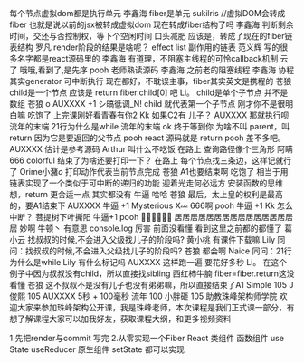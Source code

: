每个节点虚拟dom都是执行单元
李鑫海
fiber是单元
sukilris
//虚拟DOM会转成fiber
也就是说以前的jsx被转成虚拟dom  现在转成fiber结构了吗
李鑫海
判断剩余时间，交还与否控制权，等下个空闲时间
口头减肥
应该是，转成了现在的fiber链表结构
罗凡
render阶段的结果是啥呢？
effect list 副作用的链表
范义辉
写的很多名字都是react源码里的
李鑫海
有道理，不阻塞主线程的可怜callback机制
云 了
哦哦,看到了,是先序
pooh
老师熟读源码
李鑫海
之前老的阻塞线程
李鑫海
协程  其实generator 可中断执行
现在都好，不耽误主事，fiber其实英文是携程的
苍狼
child是一个节点
应该是 return fiber.child[0] 吧
Li。
child是单个子节点  并不是数组
苍狼
o
AUXXXX
+1
シ皜彽调_N!
child 就代表第一个子节点  刚才你不是很明白嘛
吃饱了
上完课刚好看青春有你2
Kk
如果C2有 儿子？
AUXXXX
那就执行呗
流年的末端
21行为什么是while
流年的末端
ok
终于等到你
为啥不叫 parent，叫 return
因为它是要返回的父节点
pooh
react 源码就是 return
pooh
差不多吧。
AUXXXX
估计是参考源码
Arthur
叫什么不吃饭
在路上
查询路径像个三角形
阿瞒
666
colorful
结束了为啥还要打印一下？
在路上
每个节点找三条边，这样记就行了
Orime小潴*o*
打印动作代表当前节点完成
苍狼
A1也要结束啊
吃饱了
相当于用链表实现了一个类似于可中断的递归的功能
迎着光走何必远方
安装函数的思维想，return 更合适一点
其实都没有
牛逼 哈哈
苍狼
最后，太上皇的权利是最高的，要A1结束下
AUXXXX
牛逼 +1
Mysterious X💤
666啊
pooh
牛逼 +1
Kk
怎么中断？
菩提树下叶撕阳
牛逼+1
pooh
🚀🚀🚀🚀🚀🚀
居居居居居居居居居居居居居居居居
妙啊
牛顿丶
有意思
console.log
厉害 前面没看懂 看到这里之前都的都懂了
葛小云
找叔叔的时候,不会进入父级找儿子的阶段吗?
黄小桃
有课件下载嘛
Lily
同问：找叔叔的时候,不会进入父级找儿子的阶段吗?
苍狼
都会啊
Naice
同问：21行为什么是while
Lily
有什么标记吗
AUXXXX
这样跑一遍 要花好多秒
Li。
在这个例子中因为叔叔没有child，所以直接找sibling
西红柿牛腩
fiber=fiber.return这没看懂
苍狼
这不叔叔不是没有儿子也没有弟弟嘛，所以直接结束了A1
Simple
105
J俊熙
105
AUXXXX
5秒 + 100毫秒
流年
100
小胖砸
105
助教珠峰架构师学院
欢迎大家来参加珠峰架构公开课，我是珠峰老师，本次课程是我们正式课一部分，有想了解课程大家可以加我好友，获取课程大纲，和更多视频资料


1.先把render与commit 写完
2.从零实现一个Fiber React
类组件
函数组件
use State useReducer
原生组件
setState
都可以实现
